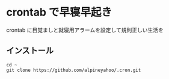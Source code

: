 # crontab で早寝早起き
crontab に目覚ましと就寝用アラームを設定して規則正しい生活を
## インストール

```shell
cd ~
git clone https://github.com/alpineyahoo/.cron.git
```
